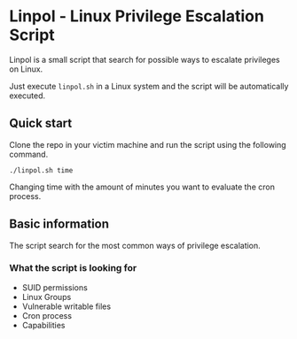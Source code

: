 # Linpol - Linux Privilege Escalation Script

Linpol is a small script that search for possible ways to escalate privileges on Linux.

Just execute `linpol.sh` in a Linux system and the script will be automatically executed.

## Quick start

Clone the repo in your victim machine and run the script using the following command.

`./linpol.sh time`

Changing time with the amount of minutes you want to evaluate the cron process.

## Basic information

The script search for the most common ways of privilege escalation.
### What the script is looking for
- SUID permissions
- Linux Groups
- Vulnerable writable files
- Cron process
- Capabilities

